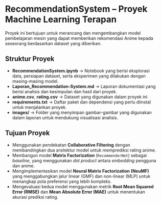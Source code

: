 # RecommendationSystem – Proyek Machine Learning Terapan

Proyek ini bertujuan untuk merancang dan mengembangkan model pembelajaran mesin yang dapat memberikan rekomendasi Anime kepada seseorang berdasarkan dataset yang diberikan.

## Struktur Proyek

- **RecommendationSystem.ipynb** → Notebook yang berisi eksplorasi data, persiapan dataset, serta eksperimen yang dilakukan dengan masing-masing model.
- **Laporan_Recommendation-System.md** → Laporan dokumentasi yang berisi analisis dan kesimpulan dan hasil dari proyek.
- **anime.csv**, **rating.csv** → Dataset yang digunakan dalam proyek ini
- **requirements.txt** → Daftar paket dan dependensi yang perlu diinstal untuk menjalankan proyek.
- **images/** → Folder yang menyimpan gambar-gambar yang digunakan dalam laporan untuk mendukung visualisasi analisis.

## Tujuan Proyek

- Menggunakan pendekatan **Collaborative Filtering** dengan membandingkan dua arsitektur model untuk memprediksi rating anime.
- Membangun model **Matrix Factorization** (`RecommenderNet`) sebagai _baseline_, yang menggunakan _dot product_ antara _embedding_ pengguna dan anime.
- Mengimplementasikan model **Neural Matrix Factorization (NeuMF)** yang menggabungkan jalur linear (GMF) dan non-linear (MLP) untuk menangkap pola preferensi yang lebih kompleks.
- Mengevaluasi kedua model menggunakan metrik **Root Mean Squared Error (RMSE)** dan **Mean Absolute Error (MAE)** untuk menentukan akurasi prediksi rating.
